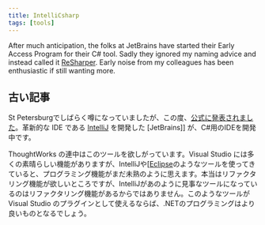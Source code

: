 ```yaml
---
title: IntelliCsharp
tags: [tools]
---
```


After much anticipation, the folks at JetBrains have started their Early Access Program for their C# tool. Sadly they ignored my naming advice and instead called it [ReSharper](http://www.twelve71.com/archives/000401.html). Early noise from my colleagues has been enthusiastic if still wanting more.

## 古い記事
St Petersburgでしばらく噂になっていましたが、この度、[公式に発表されました](http://www.eugenebelyaev.com/begblog/general/000050.html)。革新的な IDE である [IntelliJ](http://www.intellij.com/idea/) を開発した [JetBrains]] が、C#用のIDEを開発中です。

ThoughtWorks の連中はこのツールを欲しがっています。Visual Studio には多くの素晴らしい機能がありますが、IntelliJや[[Eclipse](http://eclipse.org/)のようなツールを使ってきていると、プログラミング機能がまだ未熟のように思えます。本当はリファクタリング機能が欲しいところですが、IntelliJがあのように見事なツールになっているのはリファクタリング機能があるからではありません。このようなツールが Visual Studio のプラグインとして使えるならば、.NETのプログラミングはより良いものとなるでしょう。
